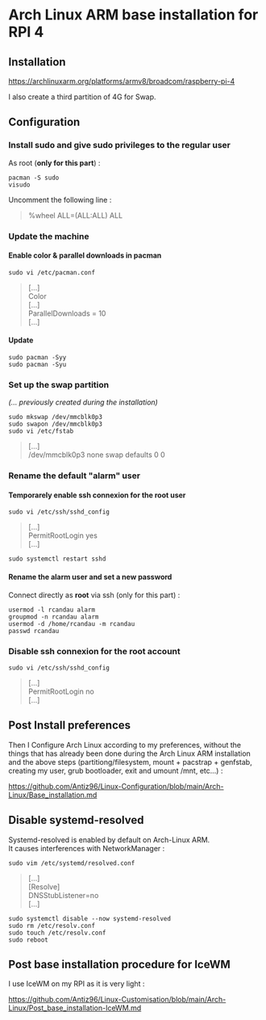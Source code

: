 # Arch Linux ARM base installation for RPI 4

## Installation

https://archlinuxarm.org/platforms/armv8/broadcom/raspberry-pi-4  
     
I also create a third partition of 4G for Swap.

## Configuration

### Install sudo and give sudo privileges to the regular user

As root (**only for this part**) :

```
pacman -S sudo
visudo
```

Uncomment the following line :  
> %wheel ALL=(ALL:ALL) ALL

### Update the machine

#### Enable color & parallel downloads in pacman

```
sudo vi /etc/pacman.conf
```
> [...]  
> Color  
> [...]  
> ParallelDownloads = 10  
> [...]

#### Update

```
sudo pacman -Syy
sudo pacman -Syu
```

### Set up the swap partition

*(... previously created during the installation)*

```
sudo mkswap /dev/mmcblk0p3
sudo swapon /dev/mmcblk0p3
sudo vi /etc/fstab
```
> [...]  
> /dev/mmcblk0p3  none    swap    defaults        0       0

### Rename the default "alarm" user

#### Temporarely enable ssh connexion for the root user

```
sudo vi /etc/ssh/sshd_config
```
> [...]  
> PermitRootLogin yes  
> [...]  

```
sudo systemctl restart sshd
```

#### Rename the alarm user and set a new password

Connect directly as **root** via ssh (only for this part) :  

```
usermod -l rcandau alarm
groupmod -n rcandau alarm
usermod -d /home/rcandau -m rcandau
passwd rcandau
```

### Disable ssh connexion for the root account

```
sudo vi /etc/ssh/sshd_config
```
> [...]  
> PermitRootLogin no  
> [...]  

## Post Install preferences

Then I Configure Arch Linux according to my preferences, without the things that has already been done during the Arch Linux ARM installation and the above steps (partitiong/filesystem, mount + pacstrap + genfstab, creating my user, grub bootloader, exit and umount /mnt, etc...) :  

https://github.com/Antiz96/Linux-Configuration/blob/main/Arch-Linux/Base_installation.md

## Disable systemd-resolved

Systemd-resolved is enabled by default on Arch-Linux ARM.  
It causes interferences with NetworkManager :  

```
sudo vim /etc/systemd/resolved.conf
```
> [...]  
> [Resolve]  
> DNSStubListener=no  
> [...]

```
sudo systemctl disable --now systemd-resolved
sudo rm /etc/resolv.conf
sudo touch /etc/resolv.conf
sudo reboot
```

## Post base installation procedure for IceWM

I use IceWM on my RPI as it is very light :  
  
https://github.com/Antiz96/Linux-Customisation/blob/main/Arch-Linux/Post_base_installation-IceWM.md
